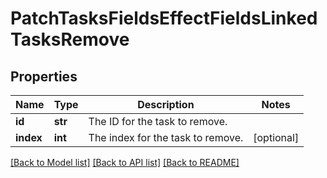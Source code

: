 # PatchTasksFieldsEffectFieldsLinkedTasksRemove

## Properties
Name | Type | Description | Notes
------------ | ------------- | ------------- | -------------
**id** | **str** | The ID for the task to remove. | 
**index** | **int** | The index for the task to remove. | [optional] 

[[Back to Model list]](../README.md#documentation-for-models) [[Back to API list]](../README.md#documentation-for-api-endpoints) [[Back to README]](../README.md)

